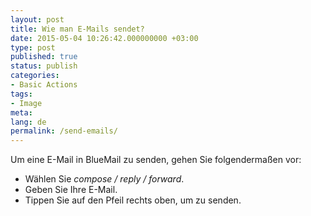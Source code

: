 ```yaml
---
layout: post
title: Wie man E-Mails sendet?
date: 2015-05-04 10:26:42.000000000 +03:00
type: post
published: true
status: publish
categories:
- Basic Actions
tags:
- Image
meta:
lang: de
permalink: /send-emails/
---
```


Um eine E-Mail in BlueMail zu senden, gehen Sie folgendermaßen vor:

* Wählen Sie *compose / reply / forward*.
* Geben Sie Ihre E-Mail.
* Tippen Sie auf den Pfeil rechts oben, um zu senden.
